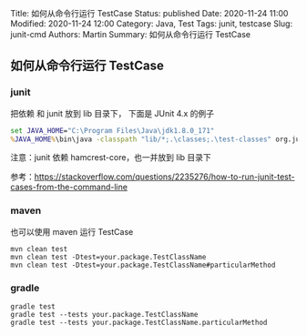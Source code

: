 Title: 如何从命令行运行 TestCase
Status: published
Date: 2020-11-24 11:00
Modified: 2020-11-24 12:00
Category: Java, Test
Tags: junit, testcase
Slug: junit-cmd
Authors: Martin
Summary: 如何从命令行运行 TestCase

## 如何从命令行运行 TestCase

### junit

把依赖 和 junit 放到 lib 目录下， 下面是 JUnit 4.x 的例子

```bat
set JAVA_HOME="C:\Program Files\Java\jdk1.8.0_171"
%JAVA_HOME%\bin\java -classpath "lib/*;.\classes;.\test-classes" org.junit.runner.JUnitCore com.example.util.TestJSON
```

注意：junit 依赖 hamcrest-core，也一并放到 lib 目录下


参考：https://stackoverflow.com/questions/2235276/how-to-run-junit-test-cases-from-the-command-line


### maven

也可以使用 maven 运行 TestCase

```
mvn clean test
mvn clean test -Dtest=your.package.TestClassName
mvn clean test -Dtest=your.package.TestClassName#particularMethod
```

### gradle

```
gradle test
gradle test --tests your.package.TestClassName
gradle test --tests your.package.TestClassName.particularMethod
```